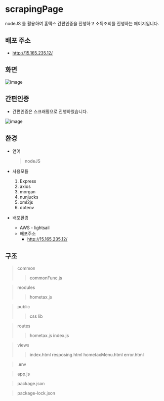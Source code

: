 # scrapingPage
nodeJS 를 활용하여 홈택스 간편인증을 진행하고 소득조회를 진행하는 페이지입니다.
## 배포 주소
  * http://15.165.235.12/
## 화면 
![image](https://user-images.githubusercontent.com/48818574/158220343-70206d1d-3f61-4722-9329-f06995c59dfe.png)

## 간편인증
  * 간편인증은 스크래핑으로 진행하였습니다.
  
![image](https://user-images.githubusercontent.com/48818574/158220278-e866f504-c9e9-46ed-aa8a-1a6e884a2cea.png)

## 환경 
  * 언어
    > nodeJS
  * 사용모듈
    1. Express
    2. axios 
    3. morgan
    4. nunjucks
    5. xml2js
    6. dotenv
    
  * 배포환경
    * AWS - lightsail
    * 배포주소 
      * http://15.165.235.12/  

## 구조 
 > common
 >  > commonFunc.js
 
 > modules
 >  > hometax.js 
 
 > public
 >  > css
 >  > lib
 
 > routes
 >  > hometax.js
 >  > index.js
 
 > views
 >  > index.html
 >  > resposing.html
 >  > hometaxMenu.html
 >  > error.html
 
 > .env
 
 > app.js
 
 > package.json
 
 > package-lock.json

